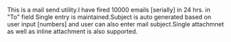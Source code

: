 This is a mail send utility.I have fired 10000 emails [serially] in 24 hrs.
in "To" field Single entry is maintained.Subject is auto generated based on user input [numbers] and
user can also enter mail subject.Single attachmnet as well as inline attachment is also supported.
